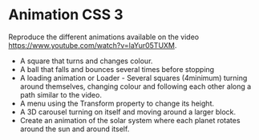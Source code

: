 # Animation CSS 3

Reproduce the different animations available on the video https://www.youtube.com/watch?v=laYur05TUXM.
- A square that turns and changes colour.
- A ball that falls and bounces several times before stopping
- A loading animation or Loader - Several squares (4minimum) turning around themselves, changing colour and following each other along a path similar to the video.
- A menu using the Transform property to change its height.
- A 3D carousel turning on itself and moving around a larger block.
- Create an animation of the solar system where each planet rotates around the sun and around itself.

